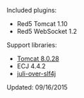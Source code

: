 Included plugins:

 * Red5 Tomcat 1.10
 * Red5 WebSocket 1.2

Support libraries:

 * [Tomcat 8.0.28](http://tomcat.apache.org/download-80.cgi)
 * ECJ 4.4.2
 * [juli-over-slf4j](https://github.com/Red5/juli-over-slf4j)

Updated: 09/16/2015

